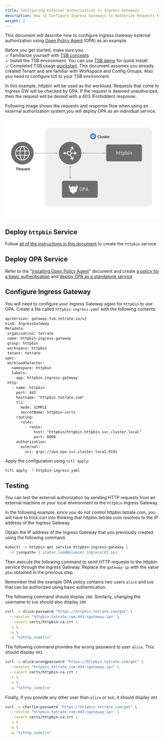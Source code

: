 ```yaml
---
title: Configuring External Authorization in Ingress Gateways
description: How to Configure Ingress Gateways to Authorize Requests From Public Facing Network
weight: 2
---
```


This document will describe how to configure Ingress Gateway external authorization using [Open Policy Agent](https://www.openpolicyagent.org/) (OPA) as an example. 

Before you get started, make sure you: <br />
✓ Familiarize yourself with [TSB concepts](../../concepts/toc) <br />
✓ Install the TSB environment. You can use [TSB demo](../../setup/self_managed/demo-installation) for quick install <br />
✓ Completed TSB usage [quickstart](../../quickstart). This document assumes you already created Tenant and are familiar with Workspace and Config Groups. Also you need to configure tctl to your TSB environment.

In this example, httpbin will be used as the workload. Requests that come to Ingress GW will be checked by OPA. If the request is deemed unauthorized, then the request will be denied with a 403 (Forbidden) response.

Following image shows the requests and response flow when using an external authorization system,you will deploy OPA as an individual service. 

[![](../../assets/howto/authorization/ingress_gateway_flow.png)](../../assets/howto/authorization/ingress_gateway_flow.png)

## Deploy `httpbin` Service

Follow [all of the instructions in this document](../../reference/samples/httpbin) to create the `httpbin` service.

## Deploy OPA Service

Refer to the "[Installing Open Policy Agent](../../reference/samples/opa)" document and create [a policy for a basic authentication](../../reference/samples/opa#example-policy-with-basic-authentication) and [deploy OPA as a standalone service](../../reference/samples/opa#basic-deployment)

## Configure Ingress Gateway

You will need to configure your Ingress Gateway again for `httpbin` to use OPA. Create a file called `httpbin-ingress.yaml` with the following contents:

```
apiVersion: gateway.tsb.tetrate.io/v2
kind: IngressGateway
Metadata:
 organization: tetrate
 name: httpbin-ingress-gateway
 group: httpbin
 workspace: httpbin
 tenant: tetrate
spec:
 workloadSelector:
   namespace: httpbin
   labels:
     app: httpbin-ingress-gateway
 http:
   - name: httpbin
     port: 443
     hostname: "httpbin.tetrate.com"
     tls:
       mode: SIMPLE
       secretName: httpbin-certs
     routing:
       rules:
         - route:
             host: "httpbin/httpbin.httpbin.svc.cluster.local"
             port: 8000
     authorization:
       external:
         uri: grpc://opa.opa.svc.cluster.local:9191
```

Apply the configuration using `tctl apply`:

```bash
tctl apply -f httpbin-ingress.yaml
```

## Testing

You can test the external authorization by sending HTTP requests from an external machine or your local environment to the `httpbin` Ingress Gateway.

In the following example, since you do not control httpbin.tetrate.com, you will have to trick curl into thinking that httpbin.tetrate.com resolves to the IP address of the Ingress Gateway.

Obtain the IP address of the Ingress Gateway that you previously created using the following command.

```bash
kubectl -n httpbin get service httpbin-ingress-gateway \
  -o jsonpath='{.status.loadBalancer.ingress[0].ip}'
```

Then execute the following command to send HTTP requests to the httpbin service through the Ingress Gateway. Replace the `gateway-ip` with the value you obtained in the previous step.

Remember that the example OPA policy contains two users `alice` and `bob` that can be authorized using basic authentication.

The following command should display `200`. Similarly, changing the username to `bob` should also display `200`

```bash
curl -u alice:password "https://httpbin.tetrate.com/get" \
  --resolve "httpbin.tetrate.com:443:<gateway-ip>" \
  --cacert certs/httpbin-ca.crt \
  -s \
  -o \
  -w "%{http_code}\n"
```

The following command provides the wrong password to user `alice`. This should display `403`.

```bash
curl -u alice:wrongpassword "https://httpbin.tetrate.com/get" \
  --resolve "httpbin.tetrate.com:443:<gateway-ip>" \
  --cacert certs/httpbin-ca.crt \
  -s \
  -o \
  -w "%{http_code}\n"
```

Finally, if you provide any other user than `alice` or `bob`, it should display `403`

```bash
curl -u charlie:password "https://httpbin.tetrate.com/get" \
  --resolve "httpbin.tetrate.com:443:<gateway-ip>" \
  --cacert certs/httpbin-ca.crt \
  -s \
  -o \
  -w "%{http_code}\n"
```
